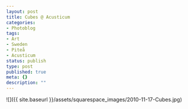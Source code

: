 ```yaml
---
layout: post
title: Cubes @ Acusticum
categories:
- Photoblog
tags:
- Art
- Sweden
- Piteå
- Acusticum
status: publish
type: post
published: true
meta: {}
description: ""
---
```


![]({{ site.baseurl }}/assets/squarespace_images/2010-11-17-Cubes.jpg)
